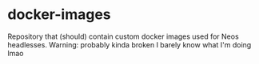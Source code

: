 # docker-images
Repository that (should) contain custom docker images used for Neos headlesses. Warning: probably kinda broken I barely know what I'm doing lmao
